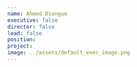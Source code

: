 ```yaml
---
name: Ahmed Diongue
executive: false
director: false
lead: false
position:  
project:  
image: ../assets/default_exec_image.png
---
```

